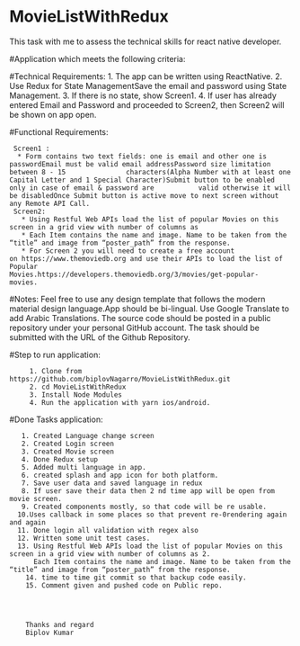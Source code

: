 # MovieListWithRedux
 This task with me to assess the technical skills for react native developer.

#Application which meets the following criteria:

#Technical Requirements: 
    1. The app can be written using ReactNative.
    2. Use Redux for State ManagementSave the email and password using State Management. 
    3. If there is no state, show Screen1. 
    4. If user has already entered Email and Password and proceeded to Screen2, then Screen2 will be shown on app open.
    
#Functional Requirements:
   
     Screen1 :
      * Form contains two text fields: one is email and other one is passwordEmail must be valid email addressPassword size limitation between 8 - 15               characters(Alpha Number with at least one Capital Letter and 1 Special Character)Submit button to be enabled only in case of email & password are           valid otherwise it will be disabledOnce Submit button is active move to next screen without any Remote API Call. 
     Screen2:
       * Using Restful Web APIs load the list of popular Movies on this screen in a grid view with number of columns as 
       * Each Item contains the name and image. Name to be taken from the “title” and image from “poster_path” from the response. 
       * For Screen 2 you will need to create a free account on https://www.themoviedb.org and use their APIs to load the list of Popular                             Movies.https://developers.themoviedb.org/3/movies/get-popular-movies.  
 #Notes: 
          Feel free to use any design template that follows the modern material design language.App should be bi-lingual. 
          Use Google Translate to add Arabic Translations.
          The source code should be posted in a public repository under your personal GitHub account.
          The task should be submitted with the URL of the Github Repository.


#Step to run application: 

         1. Clone from https://github.com/biplovNagarro/MovieListWithRedux.git
         2. cd MovieListWithRedux
         3. Install Node Modules
         4. Run the application with yarn ios/android.


#Done Tasks application: 

       1. Created Language change screen
       2. Created Login screen
       3. Created Movie screen
       4. Done Redux setup
       5. Added multi language in app.
       6. created splash and app icon for both platform.
       7. Save user data and saved language in redux
       8. If user save their data then 2 nd time app will be open from movie screen.
       9. Created components mostly, so that code will be re usable.
      10.Uses callback in some places so that prevent re-0rendering again and again
      11. Done login all validation with regex also
      12. Written some unit test cases.
      13. Using Restful Web APIs load the list of popular Movies on this screen in a grid view with number of columns as 2.
          Each Item contains the name and image. Name to be taken from the “title” and image from “poster_path” from the response. 
        14. time to time git commit so that backup code easily.
        15. Comment given and pushed code on Public repo.




        Thanks and regard 
        Biplov Kumar





